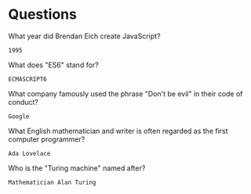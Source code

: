 # Questions

What year did Brendan Eich create JavaScript?

```
1995
```

What does "ES6" stand for?

```
ECMASCRIPT6
```

What company famously used the phrase "Don't be evil" in their code of conduct?

```
Google
```

What English mathematician and writer is often regarded as the first computer programmer?

```
Ada Lovelace
```

Who is the "Turing machine" named after?

```
Mathematician Alan Turing
```
